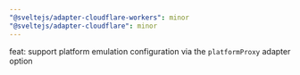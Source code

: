 ```yaml
---
"@sveltejs/adapter-cloudflare-workers": minor
"@sveltejs/adapter-cloudflare": minor
---
```


feat: support platform emulation configuration via the `platformProxy` adapter option
